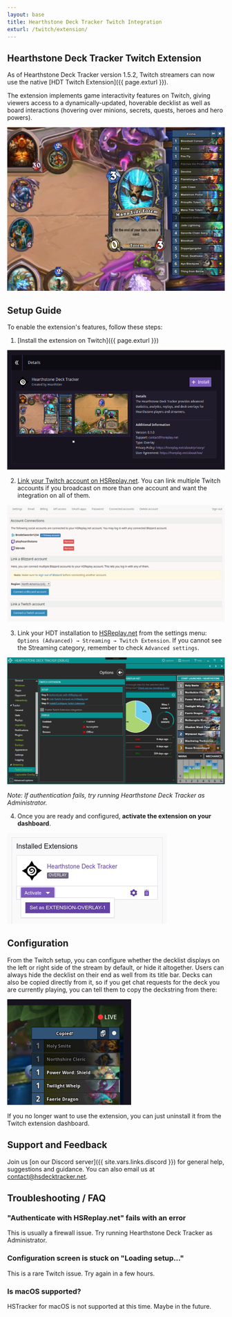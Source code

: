 ```yaml
---
layout: base
title: Hearthstone Deck Tracker Twitch Integration
exturl: /twitch/extension/
---
```


## Hearthstone Deck Tracker Twitch Extension

As of Hearthstone Deck Tracker version 1.5.2, Twitch streamers can now use the
native [HDT Twitch Extension]({{ page.exturl }}).

The extension implements game interactivity features on Twitch, giving viewers
access to a dynamically-updated, hoverable decklist as well as board interactions
(hovering over minions, secrets, quests, heroes and hero powers).

![Extension Screenshot](/static/images/twitch/decklist.png)


## Setup Guide

To enable the extension's features, follow these steps:

1) [Install the extension on Twitch]({{ page.exturl }})

![Extension Screenshot](/static/images/twitch/install.png)

2) [Link your Twitch account on HSReplay.net](https://hsreplay.net/social/account/connections).
You can link multiple Twitch accounts if you broadcast on more than one account
and want the integration on all of them.

![Twitch account linking](/static/images/twitch/oauth.png)

3) Link your HDT installation to [HSReplay.net](https://hsreplay.net) from the
settings menu: `Options (Advanced) → Streaming → Twitch Extension`.
If you cannot see the Streaming category, remember to check `Advanced settings`.

![HDT Options](/static/images/twitch/twitch-hdt.png)

*Note: If authentication fails, try running Hearthstone Deck Tracker as Administrator.*


4) Once you are ready and configured, **activate the extension on your dashboard**.

![Activation screenshot](/static/images/twitch/activate.png)


## Configuration

From the Twitch setup, you can configure whether the decklist displays on the
left or right side of the stream by default, or hide it altogether.
Users can always hide the decklist on their end as well from its title bar.
Decks can also be copied directly from it, so if you get chat requests for the
deck you are currently playing, you can tell them to copy the deckstring from
there:

![HDT Options](/static/images/twitch/copy-deckstring.png)


If you no longer want to use the extension, you can just uninstall it from the
Twitch extension dashboard.


## Support and Feedback

Join us [on our Discord server]({{ site.vars.links.discord }}) for general help,
suggestions and guidance. You can also email us at <contact@hsdecktracker.net>.


## Troubleshooting / FAQ


### "Authenticate with HSReplay.net" fails with an error

This is usually a firewall issue. Try running Hearthstone Deck Tracker as Administrator.


### Configuration screen is stuck on "Loading setup..."

This is a rare Twitch issue. Try again in a few hours.


### Is macOS supported?

HSTracker for macOS is not supported at this time. Maybe in the future.
